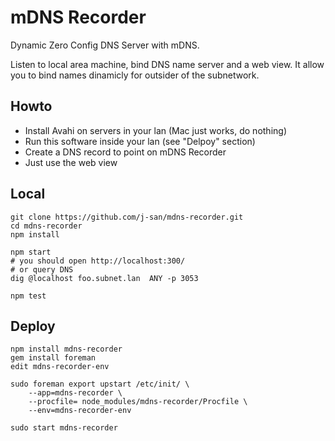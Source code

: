 
mDNS Recorder
=============

Dynamic Zero Config DNS Server with mDNS.

Listen to local area machine, bind DNS name server and a web view. It allow you to bind names dinamicly for outsider of the subnetwork.


Howto
-----

- Install Avahi on servers in your lan (Mac just works, do nothing)
- Run this software inside your lan (see "Delpoy" section)
- Create a DNS record to point on mDNS Recorder
- Just use the web view


Local
-----

```
git clone https://github.com/j-san/mdns-recorder.git
cd mdns-recorder
npm install

npm start
# you should open http://localhost:300/
# or query DNS
dig @localhost foo.subnet.lan  ANY -p 3053

npm test
```

Deploy
------

```
npm install mdns-recorder
gem install foreman
edit mdns-recorder-env

sudo foreman export upstart /etc/init/ \
    --app=mdns-recorder \
    --procfile= node_modules/mdns-recorder/Procfile \
    --env=mdns-recorder-env

sudo start mdns-recorder
```
